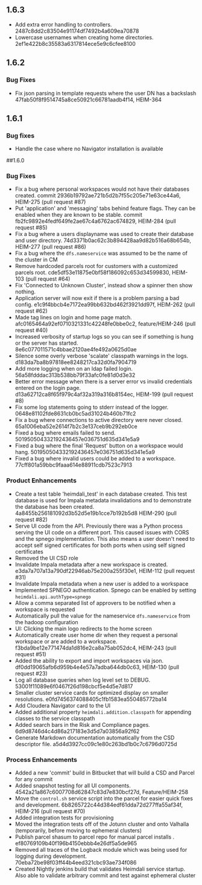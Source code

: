 ## 1.6.3

- Add extra error handling to controllers. 2487c8dd2c83504e91174df7492b4a609ea70878
- Lowercase usernames when creating home directories. 2ef1e422b8c35583a6317814ece5e9c6cfee8100

## 1.6.2

### Bug Fixes

- Fix json parsing in template requests where the user DN has a backslash 47fab50f8f9514745a8ce50921c66781aadb4f14, HEIM-364

## 1.6.1

### Bug fixes

- Handle the case where no Navigator installation is available

##1.6.0

### Bug Fixes

- Fix a bug where personal workspaces would not have their databases created. commit 2936b19792ae721b5d2b7f55c205e71e63ce44a6, HEIM-275 (pull request #87)
- Put 'application' and 'messaging' tabs behind feature flags. They can be enabled when they are known to be stable. commit fb2fc9892e4fedf649fe2ae67c4a6762ac674829, HEIM-284 (pull request #85)
- Fix a bug where a users displayname was used to create their database and user directory. 74d3371b0ac62c3b894428aa9d82b516a68b654b, HEIM-277 (pull request #86)
- Fix a bug where the `dfs.nameservice` was assumed to be the name of the cluster in CM
- Remove hardcoded parcels root for customers with a customized parcels root. cde5df53e11875e0bf58f186092c653d34599830, HEIM-103 (pull request #64)
- Fix 'Connected to Unknown Cluster', instead show a spinner then show nothing.
- Application server will now exit if there is a problem parsing a bad config. e1c9f4bbcb4e7172ea99bb632bd462f3921dd97f, HEIM-262 (pull request #62)
- Made tag lines on login and home page match. afc0165464a92ef0710321331c42248fe0bbe0c2, feature/HEIM-246 (pull request #40)
- Increased verbosity of startup logs so you can see if something is hung or the server has started. 8e6c077011571c4bbae2120ae4fe492a0625d0ae
- Silence some overly verbose 'scalate' classpath warnings in the logs. d183da7ba8b97818ee8248217ca32d0fa7904719
- Add more logging when on an ldap failed login. 56a58fdddac313b538bb79f33afc0fe81d0d3e32
- Better error message when there is a server error vs invalid credentials entered on the login page. d13a62712ca8f65f979c4af32a319a316b8154ec, HEIM-199 (pull request #8)
- Fix some log statements going to stderr instead of the logger. 0648e81102fde8631cb0bc5ad31024b460b71fc2
- Fix a bug where connections to active directory were never closed. 65a1006eba52e2614f7b2c3e137ceb9b292eb0ce
- Fixed a bug where emails failed to send. 501950504332192436457e036751d635d341e5a9
- Fixed a bug where the final 'Request' button on a workspace would hang. 501950504332192436457e036751d635d341e5a9
- Fixed a bug where invalid users could be added to a workspace. 77cff801a59bbc9faaa614e88911cdb7523c7913

### Product Enhancements

- Create a test table 'heimdali_test' in each database created. This test database is used for Impala metadata invalidations and to demonstrate the database has been created. 4a8455b256181092d3b52d5e19b1cce7b192b5d8 HEIM-290 (pull request #82)
- Serve UI code from the API. Previously there was a Python process serving the UI code on a different port. This caused issues with CORS and the spnego implementation. This also means a user doesn't need to accept self signed certificates for both ports when using self signed certificates
- Removed the UI CSD role
- Invalidate Impala metadata after a new workspace is created. e3da7a707a13a790df22946ab75e200a255f30e1, HEIM-112 (pull request #31)
- Invalidate Impala metadata when a new user is added to a workspace
- Implemented SPNEGO authentication. Spnego can be enabled by setting `heimdali.api.authType=spnego`
- Allow a comma separated list of approvers to be notified when a workspace is requested
- Automatically pull the value for the nameservice `dfs.nameservice` from the hadoop configuration
- UI: Clicking the main logo redirects to the home screen
- Automatically create user home dir when they request a personal workspace or are added to a workspace. f3bda9be12e771474da1d816e2ca8a75ab052dc4, HEIM-243 (pull request #51)
- Added the ability to export and import workspaces via json. df0dd19065afb6d959b4e4e57a7adba644db0c63, HEIM-130 (pull request #23)
- Log all database queries when log level set to DEBUG. 53001f11089e6f0467f26d198cbcf5e4d5e7d817
- Smaller cluster service cards for optimized display on smaller resolutions. e0fd7456374088405c1fb1583ea550485772ba14
- Add Cloudera Navigator card to the UI
- Added additional property `heimdali.addition.classpath` for appending classes to the service classpath
- Added search bars in the Risk and Compliance pages. 6d9d8746d4c4d86a217183e3d5d7a03856a92f62
- Generate Markdown documentation automatically from the CSD descriptor file. a5d4d3927cc09c1e80c263bd1b0c7c6796d0725d

### Process Enhancements

- Added a new 'commit' build in Bitbucket that will build a CSD and Parcel for any commit
- Added snapshot testing for all UI components. 4542a21a867c6007708d62847c83d7e830bcf27d, Feature/HEIM-258
- Move the `control.sh` service script into the parcel for easier quick fixes and development. 6b8265722c44d384edf61dda72d277ffa55af34f, HEIM-216 (pull request #70)
- Added integration tests for provisioning
- Moved the integration tests off of the Jotunn cluster and onto Valhalla (temporarily, before moving to ephemeral clusters)
- Publish parcel shasum to parcel repo for manual parcel installs . ef80769109b40f196b4150ebbb4e26df5a5de965
- Removed all traces of the Logback module which was being used for logging during development. 70eba72be98f03ff44b4eed321cbc93ae734f086
- Created Nightly jenkins build that validates Heimdali service startup. Also able to validate arbitrary commit and test against ephemeral cluster

